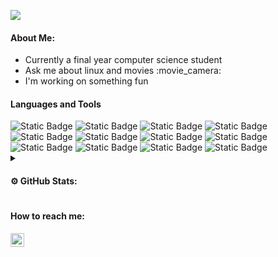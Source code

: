 <p >
<a href="https://github.com/vskvj3/terminal-readme-stats"><img src="https://lonely-crab-cowboy-hat.cyclic.app/svg?username=vskvj3&stats=true&stime=1500&delay=1600&family=IBM+Plex+Mono&height=250&radius=5&custom_text=Nice+to+see+you+here"/></a>
</p>

 <!--- <img src="blink.svg" width="400" height="60" alt="css-in-readme"> --->
<div>
  <h4> About Me: </h4>
  <ul>
    <li>Currently a final year computer science student</li>
    <li>Ask me about linux and movies :movie_camera:</li>
    <li>I'm working on something fun</li>
  </ul>
</div>

<!--- LANGUAGES AND TOOLS --->
<h4> Languages and Tools </h4>
<div>
 <img alt="Static Badge" src="https://img.shields.io/badge/linux-282a36?style=for-the-badge&logo=linux">
<img alt="Static Badge" src="https://img.shields.io/badge/flutter-282a36?style=for-the-badge&logo=flutter">
<img alt="Static Badge" src="https://img.shields.io/badge/bash-282a36?style=for-the-badge&logo=gnubash">
<img alt="Static Badge" src="https://img.shields.io/badge/git-282a36?style=for-the-badge&logo=git">
<img alt="Static Badge" src="https://img.shields.io/badge/c-282a36?style=for-the-badge&logo=c">
<img alt="Static Badge" src="https://img.shields.io/badge/python-282a36?style=for-the-badge&logo=python">
<img alt="Static Badge" src="https://img.shields.io/badge/javascript-282a36?style=for-the-badge&logo=javascript">
<img alt="Static Badge" src="https://img.shields.io/badge/node.js-282a36?style=for-the-badge&logo=nodedotjs">
<img alt="Static Badge" src="https://img.shields.io/badge/express.js-282a36?style=for-the-badge&logo=express">
<img alt="Static Badge" src="https://img.shields.io/badge/react-282a36?style=for-the-badge&logo=react">
<img alt="Static Badge" src="https://img.shields.io/badge/mongodb-282a36?style=for-the-badge&logo=mongodb">
<img alt="Static Badge" src="https://img.shields.io/badge/mysql-282a36?style=for-the-badge&logo=mysql">
</div>

<!--- GITHUB STATICS --->
<div>
<details>
 <summary><h4>⚙️ GitHub Stats:<h4></summary>
<p align="center">
<a href="https://github.com/vskvj3">
  <img height="180em" src="https://github-readme-stats-eight-theta.vercel.app/api?username=vskvj3&show_icons=true&theme=dark&bg_color=000000&include_all_commits=true&count_private=true"/>
  <img height="180em" src="https://github-readme-stats-eight-theta.vercel.app/api/top-langs/?username=vskvj3&layout=compact&langs_count=8&theme=dark&bg_color=000000"/>
</a>
</p>
</details>
</div>


<!--- HOW TO REACH ME --->
<h4>How to reach me:</h4>
<a href="https://linkedin.com/in/visakhvj3">
    <img alt="link to my LinkedIn" src="https://img.shields.io/static/v1?label&message=/in/visakhvj3&color=0A66C2&style=for-the-badge&logo=linkedin" height="22px" />
</a>
